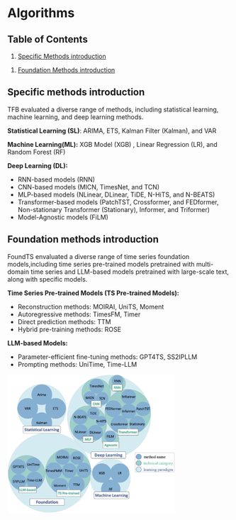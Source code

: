 # Algorithms

<!-- 1. [Overview](#Overview) -->
## Table of Contents

1. [Specific Methods introduction](#Specific-Methods-introduction)
<!-- 1. [Steps to include your own method](#Steps-to-include-your-own-method) -->
1. [Foundation Methods introduction](#Foundation-Methods-introduction)

## Specific methods introduction
TFB evaluated a diverse range of methods, including statistical learning, machine learning, and deep learning methods.

**Statistical Learning (SL)**: ARIMA, ETS, Kalman Filter (Kalman), and VAR

**Machine Learning(ML):** XGB Model (XGB) , Linear Regression (LR), and Random Forest (RF)

**Deep Learning (DL):** 

- RNN-based models (RNN)
- CNN-based models (MICN, TimesNet, and TCN)
- MLP-based models (NLinear, DLinear, TiDE, N-HiTS, and N-BEATS)
- Transformer-based models (PatchTST, Crossformer, and FEDformer, Non-stationary Transformer (Stationary), Informer, and Triformer)
- Model-Agnostic models (FiLM)

## Foundation methods introduction
FoundTS envaluated a diverse range of time series foundation models,including  time series pre-trained models pretrained with multi-domain time series and LLM-based models pretrained with large-scale text, along with specific models.

**Time Series Pre-trained Models (TS Pre-trained Models):** 

-  Reconstruction methods: MOIRAI, UniTS, Moment
-  Autoregressive methods: TimesFM, Timer
-  Direct prediction methods: TTM
-  Hybrid pre-training methods: ROSE

**LLM-based Models:**

- Parameter-efficient fine-tuning methods: GPT4TS, SS2IPLLM
- Prompting methods: UniTime, Time-LLM


<img src="methods.png" alt="Categorization of comparison methods" style="width: 75%;" />
